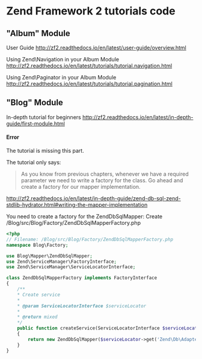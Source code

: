 Zend Framework 2 tutorials code
===============================

"Album" Module
------------
User Guide
<http://zf2.readthedocs.io/en/latest/user-guide/overview.html>

Using Zend\Navigation in your Album Module
<http://zf2.readthedocs.io/en/latest/tutorials/tutorial.navigation.html>

Using Zend\Paginator in your Album Module
<http://zf2.readthedocs.io/en/latest/tutorials/tutorial.pagination.html>


"Blog" Module
------------
In-depth tutorial for beginners
<http://zf2.readthedocs.io/en/latest/in-depth-guide/first-module.html>

#### Error

The tutorial is missing this part.

The tutorial only says:

> As you know from previous chapters, whenever we have a required parameter we need to write a factory for the class. Go ahead and create a factory for our mapper implementation.

<http://zf2.readthedocs.io/en/latest/in-depth-guide/zend-db-sql-zend-stdlib-hydrator.html#writing-the-mapper-implementation>

You need to create a factory for the ZendDbSqlMapper: Create /Blog/src/Blog/Factory/ZendDbSqlMapperFactory.php

```php
<?php
// Filename: /Blog/src/Blog/Factory/ZendDbSqlMapperFactory.php
namespace Blog\Factory;

use Blog\Mapper\ZendDbSqlMapper;
use Zend\ServiceManager\FactoryInterface;
use Zend\ServiceManager\ServiceLocatorInterface;

class ZendDbSqlMapperFactory implements FactoryInterface
{
    /**
    * Create service
    *
    * @param ServiceLocatorInterface $serviceLocator
    *
    * @return mixed
    */
    public function createService(ServiceLocatorInterface $serviceLocator)
    {
        return new ZendDbSqlMapper($serviceLocator->get('Zend\Db\Adapter\Adapter'));
    }
}
```
